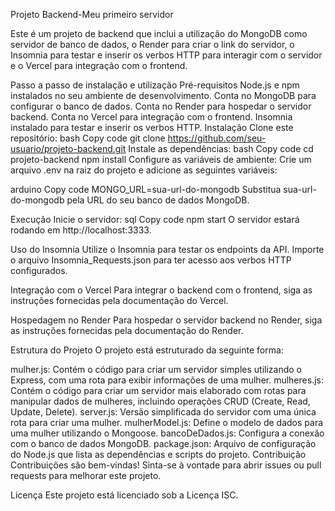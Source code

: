 Projeto Backend-Meu primeiro servidor

Este é um projeto de backend que inclui a utilização do MongoDB como servidor de banco de dados, o Render para criar o link do servidor, o Insomnia para testar e inserir os verbos HTTP para interagir com o servidor e o Vercel para integração com o frontend.

Passo a passo de instalação e utilização
Pré-requisitos
Node.js e npm instalados no seu ambiente de desenvolvimento.
Conta no MongoDB para configurar o banco de dados.
Conta no Render para hospedar o servidor backend.
Conta no Vercel para integração com o frontend.
Insomnia instalado para testar e inserir os verbos HTTP.
Instalação
Clone este repositório:
bash
Copy code
git clone https://github.com/seu-usuario/projeto-backend.git
Instale as dependências:
bash
Copy code
cd projeto-backend
npm install
Configure as variáveis de ambiente:
Crie um arquivo .env na raiz do projeto e adicione as seguintes variáveis:

arduino
Copy code
MONGO_URL=sua-url-do-mongodb
Substitua sua-url-do-mongodb pela URL do seu banco de dados MongoDB.

Execução
Inicie o servidor:
sql
Copy code
npm start
O servidor estará rodando em http://localhost:3333.

Uso do Insomnia
Utilize o Insomnia para testar os endpoints da API. Importe o arquivo Insomnia_Requests.json para ter acesso aos verbos HTTP configurados.

Integração com o Vercel
Para integrar o backend com o frontend, siga as instruções fornecidas pela documentação do Vercel.

Hospedagem no Render
Para hospedar o servidor backend no Render, siga as instruções fornecidas pela documentação do Render.

Estrutura do Projeto
O projeto está estruturado da seguinte forma:

mulher.js: Contém o código para criar um servidor simples utilizando o Express, com uma rota para exibir informações de uma mulher.
mulheres.js: Contém o código para criar um servidor mais elaborado com rotas para manipular dados de mulheres, incluindo operações CRUD (Create, Read, Update, Delete).
server.js: Versão simplificada do servidor com uma única rota para criar uma mulher.
mulherModel.js: Define o modelo de dados para uma mulher utilizando o Mongoose.
bancoDeDados.js: Configura a conexão com o banco de dados MongoDB.
package.json: Arquivo de configuração do Node.js que lista as dependências e scripts do projeto.
Contribuição
Contribuições são bem-vindas! Sinta-se à vontade para abrir issues ou pull requests para melhorar este projeto.

Licença
Este projeto está licenciado sob a Licença ISC.
